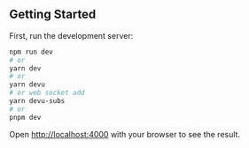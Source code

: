 ## Getting Started

First, run the development server:

```bash
npm run dev
# or
yarn dev
# or
yarn devu
# or web socket add
yarn devu-subs
# or
pnpm dev
```

Open [http://localhost:4000](http://localhost:4000) with your browser to see the result.
